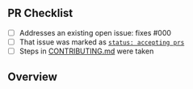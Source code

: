 <!-- 👋 Hi, thanks for sending a PR to octokit-from-auth! 🐙
Please fill out all fields below and make sure each item is true and [x] checked.
Otherwise we may not be able to review your PR. -->

## PR Checklist

- [ ] Addresses an existing open issue: fixes #000
- [ ] That issue was marked as [`status: accepting prs`](https://github.com/JoshuaKGoldberg/octokit-from-auth/issues?q=is%3Aopen+is%3Aissue+label%3A%22status%3A+accepting+prs%22)
- [ ] Steps in [CONTRIBUTING.md](https://github.com/JoshuaKGoldberg/octokit-from-auth/blob/main/.github/CONTRIBUTING.md) were taken

## Overview

<!-- Description of what is changed and how the code change does that. -->
